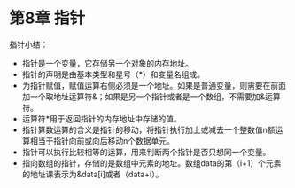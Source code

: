 # 第8章 指针

指针小结：

- 指针是一个变量，它存储另一个对象的内存地址。
- 指针的声明是由基本类型和星号（*）和变量名组成。
- 为指针赋值，赋值运算右侧必须是一个地址。如果是普通变量，则需要在前面加一个取地址运算符&；如果是另一个指针或者是一个数组，不需要加&运算符。
- 运算符*用于返回指针的内存地址中存储的值。
- 指针算数运算的含义是指针的移动，将指针执行加上或减去一个整数值n额运算相当于指针向前或向后移动n个数据单元。
- 指针可以执行比较相等的运算，用来判断两个指针是否只想同一个变量。
- 指向数组的指针，存储的是数组中元素的地址。数组data的第（i+1）个元素的地址课表示为&data[i]或者（data+i）。